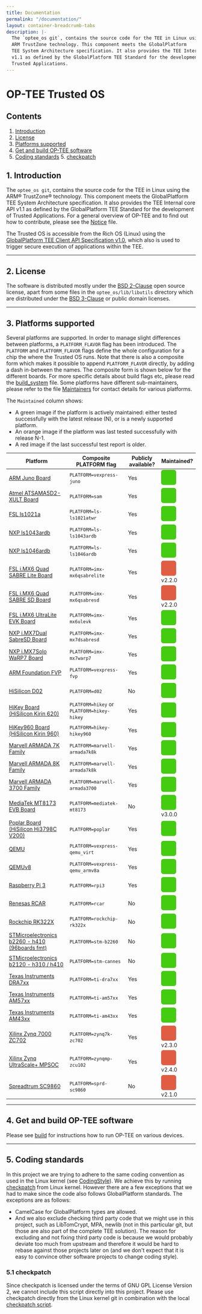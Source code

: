 ```yaml
---
title: Documentation
permalink: "/documentation/"
layout: container-breadcrumb-tabs
description: |-
  The `optee_os git`, contains the source code for the TEE in Linux using the
  ARM TrustZone technology. This component meets the GlobalPlatform
  TEE System Architecture specification. It also provides the TEE Internal core API
  v1.1 as defined by the GlobalPlatform TEE Standard for the development of
  Trusted Applications.
---
```

# OP-TEE Trusted OS

## Contents
1. [Introduction](#1-introduction)
2. [License](#2-license)
3. [Platforms supported](#3-platforms-supported)
4. [Get and build OP-TEE software](#4-get-and-build-op-tee-software)
5. [Coding standards](#5-coding-standards)
    5. [checkpatch](#51-checkpatch)

## 1. Introduction
The `optee_os git`, contains the source code for the TEE in Linux using the
ARM&reg; TrustZone&reg; technology. This component meets the GlobalPlatform
TEE System Architecture specification. It also provides the TEE Internal core API
v1.1 as defined by the GlobalPlatform TEE Standard for the development of
Trusted Applications. For a general overview of OP-TEE and to find out how to
contribute, please see the [Notice](../notice/) file.

The Trusted OS is accessible from the Rich OS (Linux) using the
[GlobalPlatform TEE Client API Specification v1.0](http://www.globalplatform.org/specificationsdevice.asp),
which also is used to trigger secure execution of applications within the TEE.

---
## 2. License
The software is distributed mostly under the
[BSD 2-Clause](http://opensource.org/licenses/BSD-2-Clause) open source
license, apart from some files in the `optee_os/lib/libutils` directory
which are distributed under the
[BSD 3-Clause](http://opensource.org/licenses/BSD-3-Clause) or public domain
licenses.

---
## 3. Platforms supported
Several platforms are supported. In order to manage slight differences
between platforms, a `PLATFORM_FLAVOR` flag has been introduced.
The `PLATFORM` and `PLATFORM_FLAVOR` flags define the whole configuration
for a chip the where the Trusted OS runs. Note that there is also a
composite form which makes it possible to append `PLATFORM_FLAVOR` directly,
by adding a dash in-between the names. The composite form is shown below
for the different boards. For more specific details about build flags etc,
please read the [build_system](../build_system/) file. Some
platforms have different sub-maintainers, please refer to the file
[Maintainers](../maintainers/) for contact details for various platforms.

The `Maintained` column shows:

- A green image if the platform is actively maintained: either tested successfully
  with the latest release (N), or is a newly supported platform.
- An orange image if the platform was last tested successfully with release N-1.
- A red image if the last successful test report is older.

| Platform | Composite PLATFORM flag | Publicly available? | Maintained? |
|----------|-------------------------|---------------------|-------------|
| [ARM Juno Board](http://www.arm.com/products/tools/development-boards/versatile-express/juno-arm-development-platform.php) |`PLATFORM=vexpress-juno`| Yes | ![Actively Maintained](/documentation/images/green.svg) |
| [Atmel ATSAMA5D2-XULT Board](http://www.atmel.com/tools/atsama5d2-xult.aspx)|`PLATFORM=sam`| Yes | ![Actively Maintained](/documentation/images/green.svg) |
| [FSL ls1021a](http://www.freescale.com/tools/embedded-software-and-tools/hardware-development-tools/tower-development-boards/mcu-and-processor-modules/powerquicc-and-qoriq-modules/qoriq-ls1021a-tower-system-module:TWR-LS1021A?lang_cd=en)|`PLATFORM=ls-ls1021atwr`| Yes | ![Actively maintained](/documentation/images/green.svg) |
| [NXP ls1043ardb](http://www.nxp.com/products/microcontrollers-and-processors/power-architecture-processors/qoriq-platforms/developer-resources/qoriq-ls1043a-reference-design-board:LS1043A-RDB)|`PLATFORM=ls-ls1043ardb`| Yes | ![Actively Maintained](/documentation/images/green.svg) |
| [NXP ls1046ardb](http://www.nxp.com/products/microcontrollers-and-processors/power-architecture-processors/qoriq-platforms/developer-resources/qoriq-ls1046a-reference-design-board:LS1046A-RDB)|`PLATFORM=ls-ls1046ardb`| Yes | ![Actively Maintained](/documentation/images/green.svg) |
| [FSL i.MX6 Quad SABRE Lite Board](https://boundarydevices.com/product/sabre-lite-imx6-sbc/) |`PLATFORM=imx-mx6qsabrelite`| Yes | ![Not maintained](/documentation/images/red.svg) v2.2.0 |
| [FSL i.MX6 Quad SABRE SD Board](http://www.nxp.com/products/software-and-tools/hardware-development-tools/sabre-development-system/sabre-board-for-smart-devices-based-on-the-i.mx-6quad-applications-processors:RD-IMX6Q-SABRE) |`PLATFORM=imx-mx6qsabresd`| Yes | ![Not maintained](/documentation/images/red.svg) v2.2.0 |
| [FSL i.MX6 UltraLite EVK Board](http://www.freescale.com/products/arm-processors/i.mx-applications-processors-based-on-arm-cores/i.mx-6-processors/i.mx6qp/i.mx6ultralite-evaluation-kit:MCIMX6UL-EVK) |`PLATFORM=imx-mx6ulevk`| Yes | ![Actively Maintained](/documentation/images/green.svg) |
| [NXP i.MX7Dual SabreSD Board](http://www.nxp.com/products/software-and-tools/hardware-development-tools/sabre-development-system/sabre-board-for-smart-devices-based-on-the-i.mx-7dual-applications-processors:MCIMX7SABRE) |`PLATFORM=imx-mx7dsabresd`| Yes | ![Actively Maintained](/documentation/images/green.svg) |
| [NXP i.MX7Solo WaRP7 Board](http://www.nxp.com/products/developer-resources/reference-designs/warp7-next-generation-iot-and-wearable-development-platform:WARP7) |`PLATFORM=imx-mx7warp7`| Yes | ![Actively Maintained](/documentation/images/green.svg) |
| [ARM Foundation FVP](https://developer.arm.com/products/system-design/fixed-virtual-platforms) |`PLATFORM=vexpress-fvp`| Yes | ![Actively Maintained](/documentation/images/green.svg) |
| [HiSilicon D02](http://open-estuary.org/d02-2)|`PLATFORM=d02`| No | ![Actively Maintained](/documentation/images/green.svg) |
| [HiKey Board (HiSilicon Kirin 620)](https://www.96boards.org/product/hikey)|`PLATFORM=hikey` or `PLATFORM=hikey-hikey`| Yes | ![Actively Maintained](/documentation/images/green.svg) |
| [HiKey960 Board (HiSilicon Kirin 960)](https://www.96boards.org/product/hikey960)|`PLATFORM=hikey-hikey960`| Yes | ![Actively Maintained](/documentation/images/green.svg) |
| [Marvell ARMADA 7K Family](http://www.marvell.com/embedded-processors/armada-70xx/)|`PLATFORM=marvell-armada7k8k`| Yes | ![Actively Maintained](/documentation/images/green.svg) |
| [Marvell ARMADA 8K Family](http://www.marvell.com/embedded-processors/armada-80xx/)|`PLATFORM=marvell-armada7k8k`| Yes | ![Actively Maintained](/documentation/images/green.svg) |
| [Marvell ARMADA 3700 Family](http://www.marvell.com/embedded-processors/armada-3700/)|`PLATFORM=marvell-armada3700`| Yes | ![Actively Maintained](/documentation/images/green.svg) |
| [MediaTek MT8173 EVB Board](https://www.mediatek.com/products/tablets/mt8173)|`PLATFORM=mediatek-mt8173`| No | ![Not maintained](/documentation/images/green.svg) v3.0.0 |
| [Poplar Board (HiSilicon Hi3798C V200)](https://www.96boards.org/product/poplar)|`PLATFORM=poplar`| Yes | ![Actively Maintained](/documentation/images/green.svg) |
| [QEMU](http://wiki.qemu.org/Main_Page) |`PLATFORM=vexpress-qemu_virt`| Yes | ![Actively Maintained](/documentation/images/green.svg) |
| [QEMUv8](http://wiki.qemu.org/Main_Page) |`PLATFORM=vexpress-qemu_armv8a`| Yes | ![Actively Maintained](/documentation/images/green.svg) |
| [Raspberry Pi 3](https://www.raspberrypi.org/products/raspberry-pi-3-model-b) |`PLATFORM=rpi3`| Yes | ![Actively maintained](/documentation/images/green.svg) |
| [Renesas RCAR](https://www.renesas.com/eu/en/solutions/automotive/soc/r-car-h3.html)|`PLATFORM=rcar`| No | ![Actively maintained](/documentation/images/green.svg) |
| [Rockchip RK322X](http://www.rock-chips.com/a/en/products/RK32_Series/2016/1109/799.html) |`PLATFORM=rockchip-rk322x`| No | ![Actively maintained](/documentation/images/green.svg) |
| [STMicroelectronics b2260 - h410 (96boards fmt)](http://www.st.com/web/en/catalog/mmc/FM131/SC999/SS1628/PF258776) |`PLATFORM=stm-b2260`| No | ![Actively maintained](/documentation/images/green.svg) |
| [STMicroelectronics b2120 - h310 / h410](http://www.st.com/web/en/catalog/mmc/FM131/SC999/SS1628/PF258776) |`PLATFORM=stm-cannes`| No | ![Actively maintained](/documentation/images/green.svg) |
| [Texas Instruments DRA7xx](http://www.ti.com/processors/automotive-processors/drax-infotainment-socs/overview.html)|`PLATFORM=ti-dra7xx`| Yes | ![Actively maintained](/documentation/images/green.svg) |
| [Texas Instruments AM57xx](http://www.ti.com/processors/sitara/arm-cortex-a15/am57x/overview.html)|`PLATFORM=ti-am57xx`| Yes | ![Actively maintained](/documentation/images/green.svg) |
| [Texas Instruments AM43xx](http://www.ti.com/processors/sitara/arm-cortex-a9/am438x/overview.html)|`PLATFORM=ti-am43xx`| Yes | ![Actively maintained](/documentation/images/green.svg) |
| [Xilinx Zynq 7000 ZC702](http://www.xilinx.com/products/boards-and-kits/ek-z7-zc702-g.html)|`PLATFORM=zynq7k-zc702`| Yes | ![Not maintained](/documentation/images/red.svg) v2.3.0 |
| [Xilinx Zynq UltraScale+ MPSOC](http://www.xilinx.com/products/silicon-devices/soc/zynq-ultrascale-mpsoc.html)|`PLATFORM=zynqmp-zcu102`| Yes | ![Not maintained](/documentation/images/red.svg) v2.4.0 |
| [Spreadtrum SC9860](http://spreadtrum.com/en/SC9860GV.html)|`PLATFORM=sprd-sc9860`| No | ![Not maintained](/documentation/images/red.svg) v2.1.0 |

---
## 4. Get and build OP-TEE software
Please see [build] for instructions how to run OP-TEE on various devices.

---
## 5. Coding standards
In this project we are trying to adhere to the same coding convention as used in
the Linux kernel (see
[CodingStyle](https://www.kernel.org/doc/Documentation/process/coding-style.rst)). We achieve this by running
[checkpatch](http://git.kernel.org/cgit/linux/kernel/git/torvalds/linux.git/tree/scripts/checkpatch.pl)
from Linux kernel. However there are a few exceptions that we had to make since
the code also follows GlobalPlatform standards. The exceptions are as follows:

- CamelCase for GlobalPlatform types are allowed.
- And we also exclude checking third party code that we might use in this
  project, such as LibTomCrypt, MPA, newlib (not in this particular git, but
  those are also part of the complete TEE solution). The reason for excluding
  and not fixing third party code is because we would probably deviate too much
  from upstream and therefore it would be hard to rebase against those projects
  later on (and we don't expect that it is easy to convince other software
  projects to change coding style).

### 5.1 checkpatch
Since checkpatch is licensed under the terms of GNU GPL License Version 2, we
cannot include this script directly into this project. Please use checkpatch
directly from the Linux kernel git in combination with the local [checkpatch
script].

[build]: https://github.com/OP-TEE/build
[checkpatch script]: https://github.com/OP-TEE/optee_os/blob/master/scripts/checkpatch.sh
